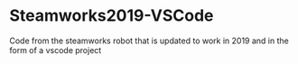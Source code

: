 # Steamworks2019-VSCode
Code from the steamworks robot that is updated to work in 2019 and in the form of a vscode project
